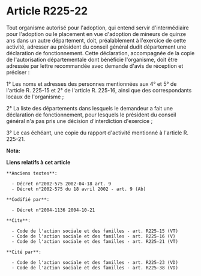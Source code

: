 # Article R225-22

Tout organisme autorisé pour l'adoption, qui entend servir d'intermédiaire pour l'adoption ou le placement en vue d'adoption
de mineurs de quinze ans dans un autre département, doit, préalablement à l'exercice de cette activité, adresser au président
du conseil général dudit département une déclaration de fonctionnement. Cette déclaration, accompagnée de la copie de
l'autorisation départementale dont bénéficie l'organisme, doit être adressée par lettre recommandée avec demande d'avis de
réception et préciser : 

1° Les noms et adresses des personnes mentionnées aux 4° et 5° de l'article R. 225-15 et 2° de l'article R. 225-16, ainsi que
des correspondants locaux de l'organisme ; 

2° La liste des départements dans lesquels le demandeur a fait une déclaration de fonctionnement, pour lesquels le président
du conseil général n'a pas pris une décision d'interdiction d'exercice ; 

3° Le cas échéant, une copie du rapport d'activité mentionné à l'article R. 225-21.

**Nota:**



**Liens relatifs à cet article**

	**Anciens textes**:

	  - Décret n°2002-575 2002-04-18 art. 9
	  - Décret n°2002-575 du 18 avril 2002 - art. 9 (Ab)

	**Codifié par**:

	  - Décret n°2004-1136 2004-10-21

	**Cite**:

	  - Code de l'action sociale et des familles - art. R225-15 (VT)
	  - Code de l'action sociale et des familles - art. R225-16 (V)
	  - Code de l'action sociale et des familles - art. R225-21 (VT)

	**Cité par**:

	  - Code de l'action sociale et des familles - art. R225-23 (VD)
	  - Code de l'action sociale et des familles - art. R225-38 (VD)
